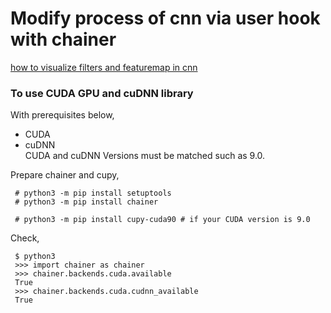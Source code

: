 # Modify process of cnn via user hook with chainer  

[how to visualize filters and featuremap in cnn](https://machinelearningmastery.com/how-to-visualize-filters-and-feature-maps-in-convolutional-neural-networks/)  

### To use CUDA GPU and cuDNN library

With prerequisites below,  
- CUDA  
- cuDNN  
CUDA and cuDNN Versions must be matched such as 9.0.  

Prepare chainer and cupy,  
```
 # python3 -m pip install setuptools
 # python3 -m pip install chainer

 # python3 -m pip install cupy-cuda90 # if your CUDA version is 9.0
```

Check,  
```
 $ python3
 >>> import chainer as chainer
 >>> chainer.backends.cuda.available
 True
 >>> chainer.backends.cuda.cudnn_available
 True
```


